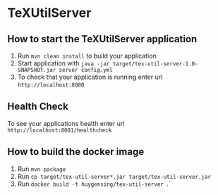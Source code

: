 # TeXUtilServer

How to start the TeXUtilServer application
---

1. Run `mvn clean install` to build your application
1. Start application with `java -jar target/tex-util-server-1.0-SNAPSHOT.jar server config.yml`
1. To check that your application is running enter url `http://localhost:8080`

Health Check
---

To see your applications health enter url `http://localhost:8081/healthcheck`

How to build the docker image
---

1. Run `mvn package`
1. Run `cp target/tex-util-server*.jar target/tex-util-server.jar`
1. Run `docker build -t huygensing/tex-util-server `.``
